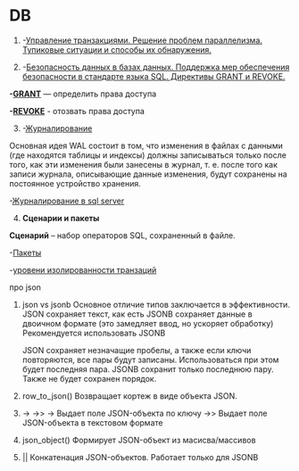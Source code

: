 # DB

1. -[Управление транзакциями. Решение проблем параллелизма. Тупиковые ситуации и способы их обнаружения.](https://postgrespro.ru/docs/postgresql/11/plpgsql-transactions)


2. -[Безопасность данных в базах данных. Поддержка мер обеспечения безопасности в стандарте языка SQL. Директивы GRANT и REVOKE.]()

**-[GRANT](https://postgrespro.ru/docs/postgresql/9.6/sql-grant)** — определить права доступа

**-[REVOKE](https://postgrespro.ru/docs/postgresql/9.6/sql-revoke)** - отозвать права доступа

 3. -[Журналирование](https://postgrespro.ru/docs/postgrespro/9.5/wal-intro)
 
 Основная идея WAL состоит в том, что изменения в файлах с данными (где находятся таблицы и индексы) должны записываться только после того, как эти изменения были занесены в журнал, т. е. после того как записи журнала, описывающие данные изменения, будут сохранены на постоянное устройство хранения.
 
 
 -[Журналирование в sql server](https://github.com/Panda-Lewandowski/DataBase/wiki/38.-Журналирование-в-SQL-Server)


4. **Сценарии и пакеты**

**Сценарий** – набор операторов SQL, сохраненный в файле.

-[Пакеты](https://oracleplsql.ru/packages-oracle-plsql.html#def)


-[уровени изолированности транзаций](https://habr.com/ru/post/469415/)



про json

1. json vs jsonb
	Основное отличие типов заключается в эффективности.
	JSON сохраняет текст, как есть
	JSONB сохраняет данные в двоичном формате (это замедляет ввод, но ускоряет обработку)
	Рекомендуется использовать JSONB

	JSON сохраняет незначащие пробелы, а также если ключи повторяются, все пары будут записаны.
	Использоваться при этом будет последняя пара.
	JSONB сохранит только последнюю пару. Также не будет сохранен порядок.

2. row_to_json()
	Возвращает кортеж в виде объекта JSON. 


3. -> ->>
	-> Выдает поле JSON-объекта по ключу
	->> Выдает поле JSON-объекта в текстовом формате 

4. json_object()
	Формирует JSON-объект из масисва/массивов 

5. || 
	Конкатенация JSON-объектов. Работает только для JSONB
